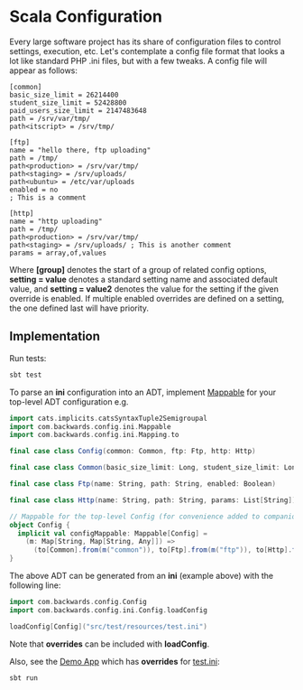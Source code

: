 # Scala Configuration

Every large software project has its share of configuration files to control settings, execution, etc. Let's contemplate a config file format that looks a lot like standard PHP .ini files, but with a few tweaks.
A config file will appear as follows:

```properties
[common]
basic_size_limit = 26214400
student_size_limit = 52428800
paid_users_size_limit = 2147483648
path = /srv/var/tmp/
path<itscript> = /srv/tmp/

[ftp]
name = "hello there, ftp uploading"
path = /tmp/
path<production> = /srv/var/tmp/
path<staging> = /srv/uploads/
path<ubuntu> = /etc/var/uploads
enabled = no
; This is a comment

[http]
name = "http uploading"
path = /tmp/
path<production> = /srv/var/tmp/
path<staging> = /srv/uploads/ ; This is another comment
params = array,of,values
```

Where **[group]** denotes the start of a group of related config options, **setting = value** denotes a standard setting name and associated default value, and **setting<override> = value2** denotes the value for the setting if the given override is enabled.
If multiple enabled overrides are defined on a setting, the one defined last will have priority.

## Implementation

Run tests:

```bash
sbt test
```

To parse an **ini** configuration into an ADT, implement [Mappable](src/main/scala/com/backwards/config/ini/Mappable.scala) for your top-level ADT configuration e.g.

```scala
import cats.implicits.catsSyntaxTuple2Semigroupal
import com.backwards.config.ini.Mappable
import com.backwards.config.ini.Mapping.to

final case class Config(common: Common, ftp: Ftp, http: Http)

final case class Common(basic_size_limit: Long, student_size_limit: Long, paid_users_size_limit: Long, path: String)

final case class Ftp(name: String, path: String, enabled: Boolean)

final case class Http(name: String, path: String, params: List[String])

// Mappable for the top-level Config (for convenience added to companion object)
object Config {
  implicit val configMappable: Mappable[Config] =
    (m: Map[String, Map[String, Any]]) =>
      (to[Common].from(m("common")), to[Ftp].from(m("ftp")), to[Http].from(m("http"))).mapN(Config.apply)
}
```

The above ADT can be generated from an **ini** (example above) with the following line:

```scala
import com.backwards.config.Config
import com.backwards.config.ini.Config.loadConfig

loadConfig[Config]("src/test/resources/test.ini")
```

Note that **overrides** can be included with **loadConfig**.

Also, see the [Demo App](src/main/scala/com/backwards/config/DemoApp.scala) which has **overrides** for [test.ini](src/test/resources/test.ini):

```bash
sbt run
```